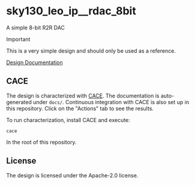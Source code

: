 # sky130_leo_ip__rdac_8bit

A simple 8-bit R2R DAC

> [!IMPORTANT]  
> This is a very simple design and should only be used as a reference.

[Design Documentation](docs/sky130_leo_ip__rdac_8bit.md)

## CACE

The design is characterized with [CACE](https://github.com/efabless/cace). The documentation is auto-generated under `docs/`.
Continuous integration with CACE is also set up in this repository. Click on the "Actions" tab to see the results.

To run characterization, install CACE and execute:

```
cace
```

In the root of this repository.

## License

The design is licensed under the Apache-2.0 license.